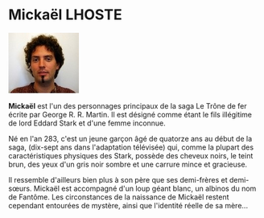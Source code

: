 # Mickaël LHOSTE
![Mickaël LHOSTE](../images/mlhoste.jpg)

**Mickaël** est l'un des personnages principaux de la saga Le Trône de fer écrite par George R. R. Martin. Il est désigné comme étant le fils illégitime de lord Eddard Stark et d'une femme inconnue. 

Né en l'an 283, c'est un jeune garçon âgé de quatorze ans au début de la saga, (dix-sept ans dans l'adaptation télévisée) qui, comme la plupart des caractéristiques physiques des Stark, possède des cheveux noirs, le teint brun, des yeux d'un gris noir sombre et une carrure mince et gracieuse. 

Il ressemble d'ailleurs bien plus à son père que ses demi-frères et demi-sœurs. Mickaël est accompagné d'un loup géant blanc, un albinos du nom de Fantôme. 
Les circonstances de la naissance de Mickaël restent cependant entourées de mystère, ainsi que l'identité réelle de sa mère...
